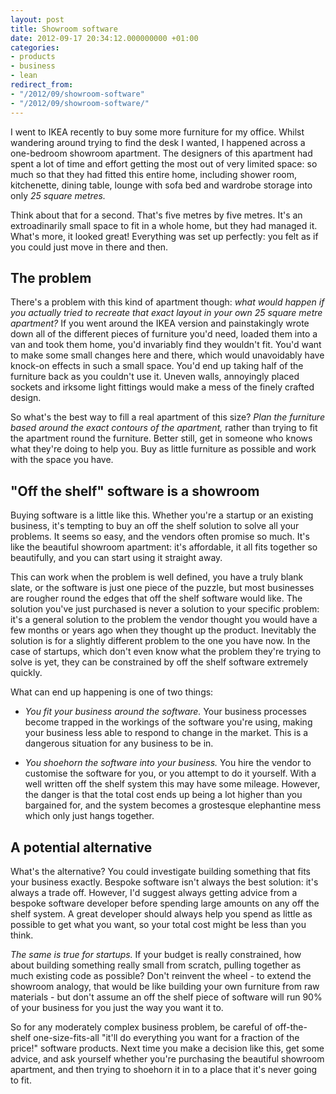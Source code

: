```yaml
---
layout: post
title: Showroom software
date: 2012-09-17 20:34:12.000000000 +01:00
categories:
- products
- business
- lean
redirect_from:
- "/2012/09/showroom-software"
- "/2012/09/showroom-software/"
---
```

I went to IKEA recently to buy some more furniture for my office. Whilst wandering around trying to find the desk I wanted, I happened across a one-bedroom showroom apartment. The designers of this apartment had spent a lot of time and effort getting the most out of very limited space: so much so that they had fitted this entire home, including shower room, kitchenette, dining table, lounge with sofa bed and wardrobe storage into only <i>25 square metres.</i>

Think about that for a second. That's five metres by five metres. It's an extroadinarily small space to fit in a whole home, but they had managed it. What's more, it looked great! Everything was set up perfectly: you felt as if you could just move in there and then.

## The problem

There's a problem with this kind of apartment though: *what would happen if you actually tried to recreate that exact layout in your own 25 square metre apartment?* If you went around the IKEA version and painstakingly wrote down all of the different pieces of furniture you'd need, loaded them into a van and took them home, you'd invariably find they wouldn't fit. You'd want to make some small changes here and there, which would unavoidably have knock-on effects in such a small space. You'd end up taking half of the furniture back as you couldn't use it. Uneven walls, annoyingly placed sockets and irksome light fittings would make a mess of the finely crafted design.

So what's the best way to fill a real apartment of this size? *Plan the furniture based around the exact contours of the apartment,* rather than trying to fit the apartment round the furniture. Better still, get in someone who knows what they're doing to help you. Buy as little furniture as possible and work with the space you have.

## "Off the shelf" software is a showroom

Buying software is a little like this. Whether you're a startup or an existing business, it's tempting to buy an off the shelf solution to solve all your problems. It seems so easy, and the vendors often promise so much. It's like the beautiful showroom apartment: it's affordable, it all fits together so beautifully, and you can start using it straight away.

This can work when the problem is well defined, you have a truly blank slate, or the software is just one piece of the puzzle, but most businesses are rougher round the edges that off the shelf software would like. The solution you've just purchased is never a solution to your specific problem: it's a general solution to the problem the vendor thought you would have a few months or years ago when they thought up the product. Inevitably the solution is for a slightly different problem to the one you have now. In the case of startups, which don't even know what the problem they're trying to solve is yet, they can be constrained by off the shelf software extremely quickly.

What can end up happening is one of two things:

* *You fit your business around the software.* Your business processes become trapped in the workings of the software you're using, making your business less able to respond to change in the market. This is a dangerous situation for any business to be in.

* *You shoehorn the software into your business.* You hire the vendor to customise the software for you, or you attempt to do it yourself. With a well written off the shelf system this may have some mileage. However, the danger is that the total cost ends up being a lot higher than you bargained for, and the system becomes a grostesque elephantine mess which only just hangs together.

## A potential alternative

What's the alternative? You could investigate building something that fits your business exactly. Bespoke software isn't always the best solution: it's always a trade off. However, I'd suggest always getting advice from a bespoke software developer before spending large amounts on any off the shelf system. A great developer should always help you spend as little as possible to get what you want, so your total cost might be less than you think.

*The same is true for startups.* If your budget is really constrained, how about building something really small from scratch, pulling together as much existing code as possible? Don't reinvent the wheel - to extend the showroom analogy, that would be like building your own furniture from raw materials - but don't assume an off the shelf piece of software will run 90% of your business for you just the way you want it to.

So for any moderately complex business problem, be careful of off-the-shelf one-size-fits-all "it'll do everything you want for a fraction of the price!" software products. Next time you make a decision like this, get some advice, and ask yourself whether you're purchasing the beautiful showroom apartment, and then trying to shoehorn it in to a place that it's never going to fit.

